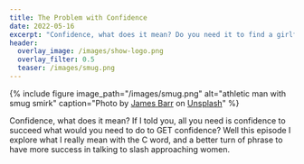 ```yaml
---
title: The Problem with Confidence
date: 2022-05-16
excerpt: "Confidence, what does it mean? Do you need it to find a girlfriend?" 
header:
  overlay_image: /images/show-logo.png
  overlay_filter: 0.5
  teaser: /images/smug.png
---
```


{% include figure image_path="/images/smug.png" alt="athletic man with smug smirk" caption="Photo by <a href='https://unsplash.com/@jamesoliverbarr?utm_source=unsplash&utm_medium=referral&utm_content=creditCopyText'>James Barr</a> on <a href='https://unsplash.com/s/photos/swaggering-man?utm_source=unsplash&utm_medium=referral&utm_content=creditCopyText'>Unsplash</a>" %}

<!--<iframe src='https://open.spotify.com/embed/episode/4AdJkTB5MbwiwH6H4VVMvS' width='80%' height='232' frameborder='0' allowtransparency='true' allow='encrypted-media'></iframe>-->

Confidence, what does it mean? If I told you, all you need is confidence to succeed what would you need to do to GET confidence? Well this episode I explore what I really mean with the C word, and a better turn of phrase to have more success in talking to slash approaching women.

